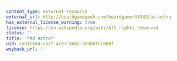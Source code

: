 ```yaml
---
content_type: external-resource
external_url: http://boardgamegeek.com/boardgame/38343/ad-astra
has_external_license_warning: true
license: https://en.wikipedia.org/wiki/All_rights_reserved
status: ''
title: '*Ad Astra*'
uid: ca3feb64-ca2f-4c97-8662-d85b6f5c0b8f
wayback_url: ''
---
```

